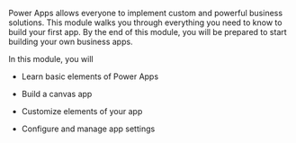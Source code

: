 Power Apps allows everyone to implement custom and powerful business solutions. This module walks you through everything you need to know to build your first app. By the end of this module, you will be prepared to start building your own business apps.

In this module, you will

- Learn basic elements of Power Apps

- Build a canvas app

- Customize elements of your app

- Configure and manage app settings
